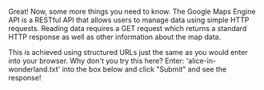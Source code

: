 Great! Now, some more things you need to know. The Google Maps Engine API is a RESTful API that allows users to manage data using simple HTTP requests. Reading data requires a GET request which returns a standard HTTP response as well as other information about the map data.   

This is achieved using structured URLs just the same as you would enter into your browser. Why don't you try this here? Enter: 'alice-in-wonderland.txt' into the box below and click "Submit" and see the response!